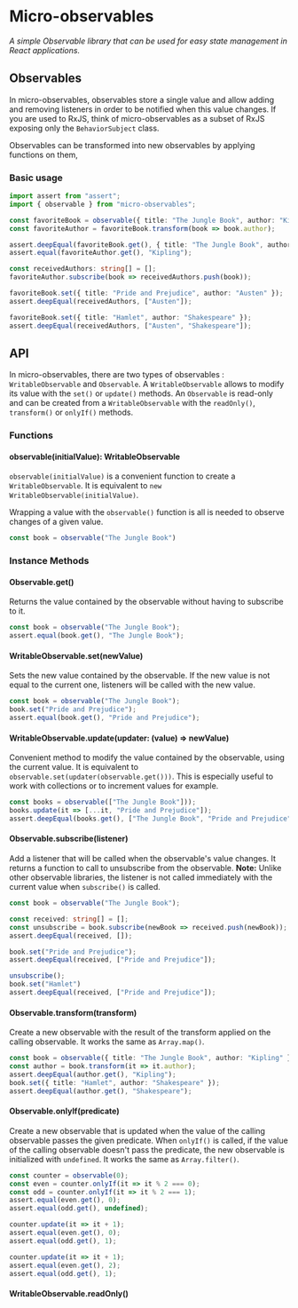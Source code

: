 # Micro-observables

_A simple Observable library that can be used for easy state management in React applications._

## Observables

In micro-observables, observables store a single value and allow adding and removing listeners in order to be notified when this value changes. If you are used to RxJS, think of micro-observables as a subset of RxJS exposing only the `BehaviorSubject` class.

Observables can be transformed into new observables by applying functions on them,

### Basic usage

```ts
import assert from "assert";
import { observable } from "micro-observables";

const favoriteBook = observable({ title: "The Jungle Book", author: "Kipling" });
const favoriteAuthor = favoriteBook.transform(book => book.author);

assert.deepEqual(favoriteBook.get(), { title: "The Jungle Book", author: "Kipling" });
assert.equal(favoriteAuthor.get(), "Kipling");

const receivedAuthors: string[] = [];
favoriteAuthor.subscribe(book => receivedAuthors.push(book));

favoriteBook.set({ title: "Pride and Prejudice", author: "Austen" });
assert.deepEqual(receivedAuthors, ["Austen"]);

favoriteBook.set({ title: "Hamlet", author: "Shakespeare" });
assert.deepEqual(receivedAuthors, ["Austen", "Shakespeare"]);
```

## API

In micro-observables, there are two types of observables : `WritableObservable` and `Observable`. A `WritableObservable` allows to modify its value with the `set()` or `update()` methods. An `Observable` is read-only and can be created from a `WritableObservable` with the `readOnly()`, `transform()` or `onlyIf()` methods.

### Functions

#### observable(initialValue): WritableObservable
`observable(initialValue)` is a convenient function to create a `WritableObservable`. It is equivalent to `new WritableObservable(initialValue)`.

Wrapping a value with the `observable()` function is all is needed to observe changes of a given value.

```ts
const book = observable("The Jungle Book")
```

### Instance Methods

#### Observable.get()
Returns the value contained by the observable without having to subscribe to it.

```ts
const book = observable("The Jungle Book");
assert.equal(book.get(), "The Jungle Book");
```

#### WritableObservable.set(newValue)
Sets the new value contained by the observable. If the new value is not equal to the current one, listeners will be called with the new value.

```ts
const book = observable("The Jungle Book");
book.set("Pride and Prejudice");
assert.equal(book.get(), "Pride and Prejudice");
```

#### WritableObservable.update(updater: (value) => newValue)
Convenient method to modify the value contained by the observable, using the current value. It is equivalent to `observable.set(updater(observable.get()))`. This is especially useful to work with collections or to increment values for example.

```ts
const books = observable(["The Jungle Book"]));
books.update(it => [...it, "Pride and Prejudice"]);
assert.deepEqual(books.get(), ["The Jungle Book", "Pride and Prejudice"]);
```

#### Observable.subscribe(listener)
Add a listener that will be called when the observable's value changes. It returns a function to call to unsubscribe from the observable. **Note:** Unlike other observable libraries, the listener is not called immediately with the current value when `subscribe()` is called.

```ts
const book = observable("The Jungle Book");

const received: string[] = [];
const unsubscribe = book.subscribe(newBook => received.push(newBook));
assert.deepEqual(received, []);

book.set("Pride and Prejudice");
assert.deepEqual(received, ["Pride and Prejudice"]);

unsubscribe();
book.set("Hamlet")
assert.deepEqual(received, ["Pride and Prejudice"]);
```

#### Observable.transform(transform)
Create a new observable with the result of the transform applied on the calling observable. It works the same as `Array.map()`.

```ts
const book = observable({ title: "The Jungle Book", author: "Kipling" });
const author = book.transform(it => it.author);
assert.deepEqual(author.get(), "Kipling");
book.set({ title: "Hamlet", author: "Shakespeare" });
assert.deepEqual(author.get(), "Shakespeare");
```

#### Observable.onlyIf(predicate)
Create a new observable that is updated when the value of the calling observable passes the given predicate. When `onlyIf()` is called, if the value of the calling observable doesn't pass the predicate, the new observable is initialized with `undefined`. It works the same as `Array.filter()`.

```ts
const counter = observable(0);
const even = counter.onlyIf(it => it % 2 === 0);
const odd = counter.onlyIf(it => it % 2 === 1);
assert.equal(even.get(), 0);
assert.equal(odd.get(), undefined);

counter.update(it => it + 1);
assert.equal(even.get(), 0);
assert.equal(odd.get(), 1);

counter.update(it => it + 1);
assert.equal(even.get(), 2);
assert.equal(odd.get(), 1);
```

#### WritableObservable.readOnly()
